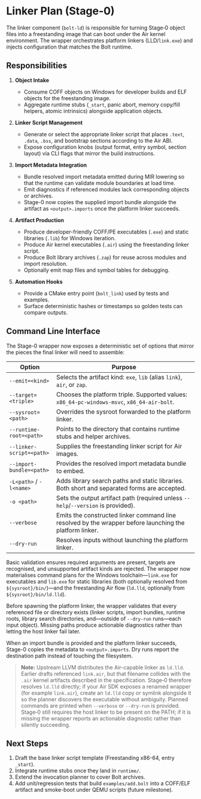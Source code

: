 # Linker Plan (Stage-0)

The linker component (`bolt-ld`) is responsible for turning Stage‑0 object files into a freestanding image that can boot under the Air kernel environment. The wrapper orchestrates platform linkers (LLD/`link.exe`) and injects configuration that matches the Bolt runtime.

## Responsibilities

1. **Object Intake**
   - Consume COFF objects on Windows for developer builds and ELF objects for the freestanding image.
   - Aggregate runtime stubs (`_start`, panic abort, memory copy/fill helpers, atomic intrinsics) alongside application objects.

2. **Linker Script Management**
   - Generate or select the appropriate linker script that places `.text`, `.data`, `.bss`, and bootstrap sections according to the Air ABI.
   - Expose configuration knobs (output format, entry symbol, section layout) via CLI flags that mirror the build instructions.

3. **Import Metadata Integration**
   - Bundle resolved import metadata emitted during MIR lowering so that the runtime can validate module boundaries at load time.
   - Emit diagnostics if referenced modules lack corresponding objects or archives.
   - Stage-0 now copies the supplied import bundle alongside the artifact as `<output>.imports` once the platform linker succeeds.

4. **Artifact Production**
   - Produce developer-friendly COFF/PE executables (`.exe`) and static libraries (`.lib`) for Windows iteration.
   - Produce Air kernel executables (`.air`) using the freestanding linker script.
   - Produce Bolt library archives (`.zap`) for reuse across modules and import resolution.
   - Optionally emit map files and symbol tables for debugging.

5. **Automation Hooks**
   - Provide a CMake entry point (`bolt_link`) used by tests and examples.
   - Surface deterministic hashes or timestamps so golden tests can compare outputs.

## Command Line Interface

The Stage-0 wrapper now exposes a deterministic set of options that mirror the pieces the final linker will need to assemble:

| Option | Purpose |
| --- | --- |
| `--emit=<kind>` | Selects the artifact kind: `exe`, `lib` (alias `link`), `air`, or `zap`. |
| `--target=<triple>` | Chooses the platform triple. Supported values: `x86_64-pc-windows-msvc`, `x86_64-air-bolt`. |
| `--sysroot=<path>` | Overrides the sysroot forwarded to the platform linker. |
| `--runtime-root=<path>` | Points to the directory that contains runtime stubs and helper archives. |
| `--linker-script=<path>` | Supplies the freestanding linker script for Air images. |
| `--import-bundle=<path>` | Provides the resolved import metadata bundle to embed. |
| `-L<path>` / `-l<name>` | Adds library search paths and static libraries. Both short and separated forms are accepted. |
| `-o <path>` | Sets the output artifact path (required unless `--help`/`--version` is provided). |
| `--verbose` | Emits the constructed linker command line resolved by the wrapper before launching the platform linker. |
| `--dry-run` | Resolves inputs without launching the platform linker. |

Basic validation ensures required arguments are present, targets are recognised, and unsupported artifact kinds are rejected. The wrapper now materialises command plans for the Windows toolchain—`link.exe` for executables and `lib.exe` for static libraries (both optionally resolved from `${sysroot}/bin/`)—and the freestanding Air flow (`ld.lld`, optionally from `${sysroot}/bin/ld.lld`).

Before spawning the platform linker, the wrapper validates that every referenced file or directory exists (linker scripts, import bundles, runtime roots, library search directories, and—outside of `--dry-run` runs—each input object). Missing paths produce actionable diagnostics rather than letting the host linker fail later.

When an import bundle is provided and the platform linker succeeds, Stage-0 copies the metadata to `<output>.imports`. Dry runs report the destination path instead of touching the filesystem.

> **Note:** Upstream LLVM distributes the Air-capable linker as `ld.lld`. Earlier drafts referenced `link.air`, but that filename collides with the `.air` kernel artifacts described in the specification. Stage‑0 therefore resolves `ld.lld` directly; if your Air SDK exposes a renamed wrapper (for example `link.air`), create an `ld.lld` copy or symlink alongside it so the planner discovers the executable without ambiguity. Planned commands are printed when `--verbose` or `--dry-run` is provided. Stage‑0 still requires the host linker to be present on the PATH; if it is missing the wrapper reports an actionable diagnostic rather than silently succeeding.

## Next Steps

1. Draft the base linker script template (Freestanding x86-64, entry `_start`).
2. Integrate runtime stubs once they land in `runtime/`.
3. Extend the invocation planner to cover Bolt archives.
4. Add unit/regression tests that build `examples/add.bolt` into a COFF/ELF artifact and smoke-boot under QEMU scripts (future milestone).


